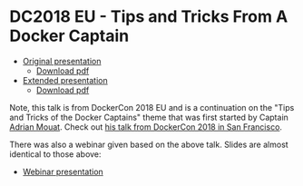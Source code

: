 # DC2018 EU - Tips and Tricks From A Docker Captain

- [Original presentation](https://sudo-bmitch.github.io/presentations/dc2018eu/tips-and-tricks-of-the-captains.html)
  - [Download pdf](https://sudo-bmitch.github.io/presentations/dc2018eu/tips-and-tricks-of-the-captains.pdf)
- [Extended presentation](https://sudo-bmitch.github.io/presentations/dc2018eu/tips-and-tricks-of-the-captains-extended.html)
  - [Download pdf](https://sudo-bmitch.github.io/presentations/dc2018eu/tips-and-tricks-of-the-captains-extended.pdf)

Note, this talk is from DockerCon 2018 EU and is a continuation on the
"Tips and Tricks of the Docker Captains" theme that was first started by
Captain [Adrian Mouat](https://twitter.com/adrianmouat). Check out [his talk
from DockerCon 2018 in San Francisco](https://drive.google.com/file/d/1RBAl2PfTnn-IZWzQEoiISaXh4GQOpjxL/view).

There was also a webinar given based on the above talk. Slides are almost identical to those above:
- [Webinar presentation](https://sudo-bmitch.github.io/presentations-webinar-20181212/dc2018eu/tips-and-tricks-of-the-captains.html)

